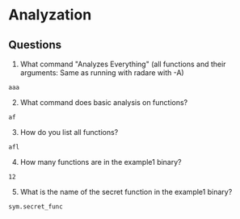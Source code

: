 # Analyzation

## Questions
1. What command "Analyzes Everything" (all functions and their arguments: Same as running with radare with -A)
```
aaa
```

2. What command does basic analysis on functions?
```
af
```

3. How do you list all functions?
```
afl
```

4. How many functions are in the example1 binary?
```
12
```

5. What is the name of the secret function in the example1 binary?
```
sym.secret_func
```